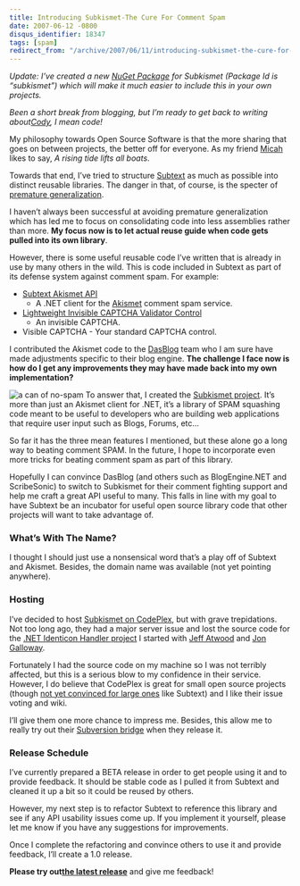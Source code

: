 ```yaml
---
title: Introducing Subkismet-The Cure For Comment Spam
date: 2007-06-12 -0800
disqus_identifier: 18347
tags: [spam]
redirect_from: "/archive/2007/06/11/introducing-subkismet-the-cure-for-comment-spam.aspx/"
---
```


*Update: I’ve created a new [NuGet
Package](https://haacked.com/archive/2010/10/06/introducing-nupack-package-manager.aspx "NuGet Package")
for Subkismet (Package Id is “subkismet”) which will make it much easier
to include this in your own projects.*

*Been a short break from blogging, but I’m ready to get back to writing
about*[*Cody*](https://haacked.com/archive/2007/06/06/introducing-cody-yokoyama-haack.aspx "Introducing Cody Yokoyama Haack")*,
I mean code!*

My philosophy towards Open Source Software is that the more sharing that
goes on between projects, the better off for everyone. As my friend
[Micah](http://micahdylan.com/ "Micah Dylan’s Blog") likes to say, *A
rising tide lifts all boats*.

Towards that end, I’ve tried to structure
[Subtext](http://subtextproject.com/) as much as possible into distinct
reusable libraries. The danger in that, of course, is the specter of
[premature
generalization](https://haacked.com/archive/2005/09/19/avoid_premature_generalization.aspx "Avoid Premature Generalization").

I haven’t always been successful at avoiding premature generalization
which has led me to focus on consolidating code into less assemblies
rather than more. **My focus now is to let actual reuse guide when code
gets pulled into its own library**.

However, there is some useful reusable code I’ve written that is already
in use by many others in the wild. This is code included in Subtext as
part of its defense system against comment spam. For example:

-   [Subtext Akismet
    API](https://haacked.com/archive/2006/09/26/Subtext_Akismet_API.aspx "Akismet Client for C#")
    - A .NET client for the
    [Akismet](http://akismet.com/ "Akismet by WordPress") comment spam
    service.
-   [Lightweight Invisible CAPTCHA Validator
    Control](https://haacked.com/archive/2006/09/26/Lightweight_Invisible_CAPTCHA_Validator_Control.aspx "Invisible CAPTCHA")
    - An invisible CAPTCHA.
-   Visible CAPTCHA - Your standard CAPTCHA control.

I contributed the Akismet code to the
[DasBlog](http://dasblog.info/ "Dasblog Blog Engine") team who I am sure
have made adjustments specific to their blog engine. **The challenge I
face now is how do I get any improvements they may have made back into
my own implementation?**

![a can of
no-spam](https://haacked.com/images/haacked_com/WindowsLiveWriter/IntroducingSubkismetTheCureForCommentSpa_13B94/no-spam_1.jpg)
To answer that, I created the [Subkismet
project](http://www.codeplex.com/subkismet/ "Subkismet Project"). It’s
more than just an Akismet client for .NET, it’s a library of SPAM
squashing code meant to be useful to developers who are building web
applications that require user input such as Blogs, Forums, etc...

So far it has the three mean features I mentioned, but these alone go a
long way to beating comment SPAM. In the future, I hope to incorporate
even more tricks for beating comment spam as part of this library.

Hopefully I can convince DasBlog (and others such as BlogEngine.NET and
ScribeSonic) to switch to Subkismet for their comment fighting support
and help me craft a great API useful to many. This falls in line with my
goal to have Subtext be an incubator for useful open source library code
that other projects will want to take advantage of.

### What’s With The Name?

I thought I should just use a nonsensical word that’s a play off of
Subtext and Akismet. Besides, the domain name was available (not yet
pointing anywhere).

### Hosting

I’ve decided to host [Subkismet on
CodePlex](http://www.codeplex.com/subkismet/ "Subkismet, the cure for comment spam"),
but with grave trepidations. Not too long ago, they had a major server
issue and lost the source code for the [.NET Identicon Handler
project](http://www.codeplex.com/Identicon/ "Identicon Handler for .NET")
I started with [Jeff Atwood](http://codinghorror.com/ "CodingHorror")
and [Jon Galloway](http://weblogs.asp.net/jgalloway/ "Jon Galloway").

Fortunately I had the source code on my machine so I was not terribly
affected, but this is a serious blow to my confidence in their service.
However, I do believe that CodePlex is great for small open source
projects (though [not yet convinced for large
ones](https://haacked.com/archive/2007/03/02/A_Comparison_of_TFS_vs_Subversion_for_Open_Source_Projects.aspx "A Comparison of TFS vs Subversion for Open Source Projects")
like Subtext) and I like their issue voting and wiki.

I’ll give them one more chance to impress me. Besides, this allow me to
really try out their [Subversion
bridge](https://haacked.com/archive/2007/05/21/codeplex-to-roll-out-tortoisesvn-support.aspx "CodePlex to roll out TortoiseSVN Support")
when they release it.

### Release Schedule

I’ve currently prepared a BETA release in order to get people using it
and to provide feedback. It should be stable code as I pulled it from
Subtext and cleaned it up a bit so it could be reused by others.

However, my next step is to refactor Subtext to reference this library
and see if any API usability issues come up. If you implement it
yourself, please let me know if you have any suggestions for
improvements.

Once I complete the refactoring and convince others to use it and
provide feedback, I’ll create a 1.0 release.

**Please try out**[**the latest
release**](http://www.codeplex.com/subkismet/Release/ProjectReleases.aspx "Subkismet Releases")
and give me feedback!

